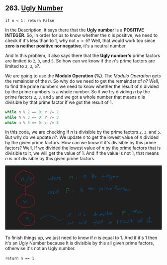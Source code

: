 ## 263. [Ugly Number](https://leetcode.com/problems/ugly-number/)

`if n < 1: return False`

In the Description, it says there that the **Ugly number** is a **POSITIVE INTEGER**. So, In order for us to know whether the *n* is positive, we need to check if it's less than to 1, why not `n < 0`? Well, that would work too since **zero is neither positive nor negative**, it's a neutral number.

And In this problem, it also says there that the **Ugly number's** prime factors are limited to `2`, `3`, and `5`. So how can we know if the *n*'s prime factors are limited to `2`, `3`, `5`?.

We are going to use the **Modulo Operation (%)**. The *Modulo Operation* gets the remainder of the *n*. So why do we need to get the remainder of *n*? Well, to find the prime numbers we need to know whether the result of *n* divided by the prime numbers is a whole number. So if we try dividing *n* by the prime factors `2`, `3`, and `5` and we got a whole number that means *n* is divisible by that prime factor if we got the result of 1.

```python
while n % 2 == 0: n /= 2
while n % 3 == 0: n /= 3
while n % 5 == 0: n /= 5
```

In this code, we are checking if *n* is divisible by the prime factors `2`, `3`, and `5`. But why do we update *n*?. We update *n* to get the lowest value of *n* divided by the given prime factors. How can we know if it's divisible by this prime factors? Well, If we divided the lowest value of *n* by the prime factors that is divisible to it, we will get the value of 1. And if the value is not 1, that means *n* is not divisible by this given prime factors.

![263uglynumber](/img/263uglynumber.PNG)

To finish things up, we just need to know if *n* is equal to 1. And if it's 1 then it's an Ugly Number because It is divisible by this all given prime factors, otherwise it's not an Ugly number.

`return n == 1`




